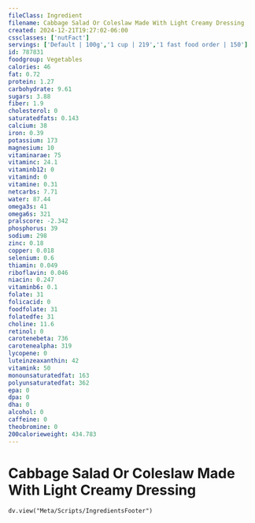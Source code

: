 ```yaml
---
fileClass: Ingredient
filename: Cabbage Salad Or Coleslaw Made With Light Creamy Dressing
created: 2024-12-21T19:27:02-06:00
cssclasses: ['nutFact']
servings: ['Default | 100g','1 cup | 219','1 fast food order | 150']
id: 787831
foodgroup: Vegetables
calories: 46
fat: 0.72
protein: 1.27
carbohydrate: 9.61
sugars: 3.88
fiber: 1.9
cholesterol: 0
saturatedfats: 0.143
calcium: 38
iron: 0.39
potassium: 173
magnesium: 10
vitaminarae: 75
vitaminc: 24.1
vitaminb12: 0
vitamind: 0
vitamine: 0.31
netcarbs: 7.71
water: 87.44
omega3s: 41
omega6s: 321
pralscore: -2.342
phosphorus: 39
sodium: 298
zinc: 0.18
copper: 0.018
selenium: 0.6
thiamin: 0.049
riboflavin: 0.046
niacin: 0.247
vitaminb6: 0.1
folate: 31
folicacid: 0
foodfolate: 31
folatedfe: 31
choline: 11.6
retinol: 0
carotenebeta: 736
carotenealpha: 319
lycopene: 0
luteinzeaxanthin: 42
vitamink: 50
monounsaturatedfat: 163
polyunsaturatedfat: 362
epa: 0
dpa: 0
dha: 0
alcohol: 0
caffeine: 0
theobromine: 0
200calorieweight: 434.783
---
```


# Cabbage Salad Or Coleslaw Made With Light Creamy Dressing

```dataviewjs
dv.view("Meta/Scripts/IngredientsFooter")
```